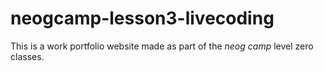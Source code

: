 # neogcamp-lesson3-livecoding

This is a work portfolio website made as part of the _neog camp_ level zero classes. 
